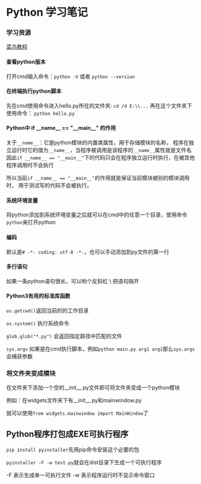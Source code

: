 # Python 学习笔记

### 学习资源
[菜鸟教程](https://www.runoob.com/python3/python3-tutorial.html)

#### 查看python版本
打开cmd输入命令：`python -V` 或者 `python --version`

#### 在终端执行python脚本
先在cmd使用命令进入hello.py所在的文件夹: `cd /d E:\\...`
再在这个文件夹下使用命令： `python hello.py`

#### Python中 if \_\_name__ == "\_\_main__" 的作用
关于`__name__`：它是python模块的内置类属性，用于存储模块的名称，
程序在独立运行时它的值为`__name__`，当程序被调用是该程序的`__name__`属性就是文件名
因此`if __name__ == "__main__"`下的代码只会在程序独立运行时执行，在被其他程序调用时不会执行

所以当前`if __name__ == "__main__"`的作用就是保证当前模块被别的模块调用时，
用于测试写的代码不会被执行。

#### 系统环境变量
将python添加到系统环境变量之后就可以在cmd中的任意一个目录，使用命令`python`来打开python

#### 编码 
默认是`# -*- coding: utf-8 -*-`，也可以手动添加到py文件的第一行

#### 多行语句
如果一条python语句很长，可以哟个反斜杠 \ 把语句隔开

#### Python3有用的标准库函数
`os.getcwd()`返回当前的的工作目录

`os.system()` 执行系统命令

`glob.glob("*.py")` 会返回指定路径中匹配的文件

`sys.argv` 如果是在cmd执行脚本，例如`python main.py arg1 arg2`那么`sys.argv`会捕获参数

### 将文件夹变成模块
在文件夹下添加一个空的__init__.py文件即可将文件夹变成一个python模块

例如：在widgets文件夹下有__init__.py和mainwindow.py

就可以使用`from widgets.mainwindow import MainWindow`了


## Python程序打包成EXE可执行程序
`pip install pyinstaller`先用pip命令安装这个必要的包

`pyinstaller -F -w test.py`就会在dist目录下生成一个可执行程序

-F 表示生成单一可执行文件 -w 表示程序运行时不显示命令窗口
